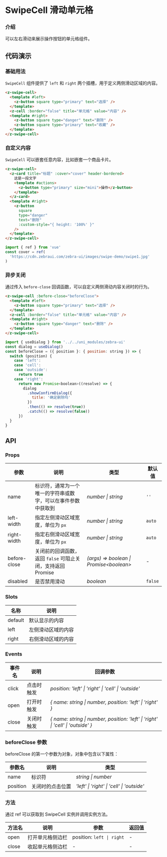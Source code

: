 # SwipeCell 滑动单元格

### 介绍

可以左右滑动来展示操作按钮的单元格组件。

## 代码演示

### 基础用法

`SwipeCell` 组件提供了 `left` 和 `right` 两个插槽，用于定义两侧滑动区域的内容。

```html
<z-swipe-cell>
  <template #left>
    <z-button square type="primary" text="选择" />
  </template>
  <z-cell :border="false" title="单元格" value="内容" />
  <template #right>
    <z-button square type="danger" text="删除" />
    <z-button square type="primary" text="收藏" />
  </template>
</z-swipe-cell>
```

### 自定义内容

`SwipeCell` 可以嵌套任意内容，比如嵌套一个商品卡片。

```html
<z-swipe-cell>
  <z-card title="标题" :cover="cover" header-bordered>
    这是一段文字
    <template #actions>
      <z-button type="primary" size="mini">操作</z-button>
    </template>
  </z-card>
  <template #right>
    <z-button
      square
      type="danger"
      text="删除"
      :custom-style="{ height: '100%' }"
    />
  </template>
</z-swipe-cell>
```

```js
import { ref } from 'vue'
const cover = ref(
  'https://cdn.zebraui.com/zebra-ui/images/swipe-demo/swipe1.jpg'
)
```

### 异步关闭

通过传入 `before-close` 回调函数，可以自定义两侧滑动内容关闭时的行为。

```html
<z-swipe-cell :before-close="beforeClose">
  <template #left>
    <z-button square type="primary" text="选择" />
  </template>
  <z-cell :border="false" title="单元格" value="内容" />
  <template #right>
    <z-button square type="danger" text="删除" />
  </template>
</z-swipe-cell>
```

```js
import { useDialog } from '../../uni_modules/zebra-ui'
const dialog = useDialog()
const beforeClose = ({ position }: { position: string }) => {
  switch (position) {
    case 'left':
    case 'cell':
    case 'outside':
      return true
    case 'right':
      return new Promise<boolean>((resolve) => {
        dialog
          .showConfirmDialog({
            title: '确定删除吗'
          })
          .then(() => resolve(true))
          .catch(() => resolve(false))
      })
  }
}
```

## API

### Props

| 参数 | 说明 | 类型 | 默认值 |
| --- | --- | --- | --- |
| name | 标识符，通常为一个唯一的字符串或数字，可以在事件参数中获取到 | _number \| string_ | `''` |
| left-width | 指定左侧滑动区域宽度，单位为 `px` | _number \| string_ | `auto` |
| right-width | 指定右侧滑动区域宽度，单位为 `px` | _number \| string_ | `auto` |
| before-close | 关闭前的回调函数，返回 `false` 可阻止关闭，支持返回 Promise | _(args) => boolean \| Promise\<boolean\>_ | - |
| disabled | 是否禁用滑动 | _boolean_ | `false` |

### Slots

| 名称    | 说明               |
| ------- | ------------------ |
| default | 默认显示的内容     |
| left    | 左侧滑动区域的内容 |
| right   | 右侧滑动区域的内容 |

### Events

| 事件名 | 说明 | 回调参数 |
| --- | --- | --- |
| click | 点击时触发 | _position: 'left' \| 'right' \| 'cell' \| 'outside'_ |
| open | 打开时触发 | _{ name: string \| number, position: 'left' \| 'right' }_ |
| close | 关闭时触发 | _{ name: string \| number, position: 'left' \| 'right' \| 'cell' \| 'outside' }_ |

### beforeClose 参数

beforeClose 的第一个参数为对象，对象中包含以下属性：

| 参数名   | 说明             | 类型                                       |
| -------- | ---------------- | ------------------------------------------ |
| name     | 标识符           | _string \| number_                         |
| position | 关闭时的点击位置 | _'left' \| 'right' \| 'cell' \| 'outside'_ |

### 方法

通过 ref 可以获取到 SwipeCell 实例并调用实例方法。

| 方法名 | 说明             | 参数                      | 返回值 |
| ------ | ---------------- | ------------------------- | ------ |
| open   | 打开单元格侧边栏 | position: `left \| right` | -      |
| close  | 收起单元格侧边栏 | -                         | -      |
